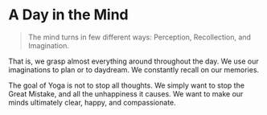 # A Day in the Mind

> The mind turns in few different ways: Perception, Recollection, and Imagination.

That is, we grasp almost everything around throughout the day. We use our imaginations to plan or to daydream. We constantly recall on our memories.

The goal of Yoga is not to stop all thoughts. We simply want to stop the Great Mistake, and all the unhappiness it causes. We want to make our minds ultimately clear, happy, and compassionate.
